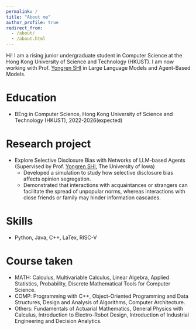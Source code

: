 ```yaml
---
permalink: /
title: "About me"
author_profile: true
redirect_from: 
  - /about/
  - /about.html
---
```


Hi! I am a rising junior undergraduate student in Computer Science at the Hong Kong University of Science and Technology (HKUST). I am now working with Prof. [Yongren SHI](https://sociology.uiowa.edu/people/yongren-shi) in Large Language Models and Agent-Based Models. 

Education
======
* BEng in Computer Science, Hong Kong University of Science and Technology (HKUST),  2022-2026(expected)

Research project
======
* Explore Selective Disclosure Bias with Networks of LLM-based Agents (Supervised by Prof. [Yongren SHI](https://sociology.uiowa.edu/people/yongren-shi), The University of Iowa)
  * Developed a simulation to study how selective disclosure bias affects opinion segregation.
  * Demonstrated that interactions with acquaintances or strangers can facilitate the spread of unpopular norms, whereas interactions with close 
friends or family may hinder information cascades.

Skills
======
* Python, Java, C++, LaTex, RISC-V

Course taken
======
* MATH: Calculus, Multivariable Calculus, Linear Algebra, Applied Statistics, Probability, Discrete Mathematical Tools for Computer Science.
* COMP: Programming with C++, Object-Oriented Programming and Data Structures, Design and Analysis of Algorithms, Computer Architecture.
* Others: Fundamentals of Actuarial Mathematics, General Physics with Calculus, Introduction to Electro-Robot Design, Introduction of Industrial Engineering and Decision Analytics.

